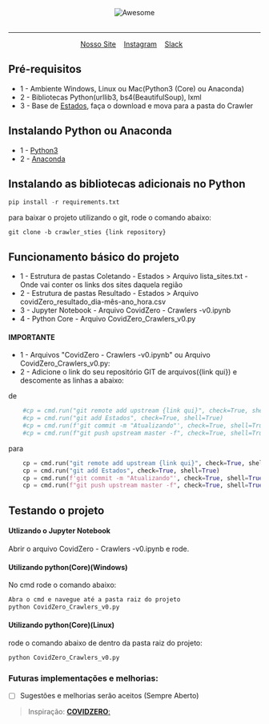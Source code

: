 <div align="center">
	<img src="https://github.com/CovidZeroNews/Assets/blob/master/Images/Logo%20em%20PNG/COVID%20ZERO%20-%20Logo%20Horizontal%20-%20Covid%20Cinza@3x.png?raw=true" alt="Awesome">
	<br>
	<br>
	<hr>
</div>
<p align="center">
	<a href="https://covidzero.com.br/">Nosso Site</a>&nbsp;&nbsp;&nbsp;
	<a href="https://www.instagram.com/covidzerobrasil/">Instagram</a>&nbsp;&nbsp;&nbsp;
	<a href="https://join.slack.com/t/covidzero/shared_invite/zt-cwf9qixg-yhuPXt3TJVaBvH0Gwig8tQ">Slack</a>&nbsp;&nbsp;&nbsp;
</p>

## Pré-requisitos
- 1 - Ambiente Windows, Linux ou Mac(Python3 (Core) ou Anaconda)
- 2 - Bibliotecas Python(urllib3, bs4(BeautifulSoup), lxml
- 3 - Base de [Estados](https://github.com/CovidZeroNews/Arquivo), faça o download e mova para a pasta do Crawler

## Instalando Python ou Anaconda
- 1 - [Python3](https://www.python.org/downloads/)
- 2 - [Anaconda](https://www.anaconda.com/distribution/)

## Instalando as bibliotecas adicionais no Python
```python
pip install -r requirements.txt
```

para baixar o projeto utilizando o git, rode o comando abaixo:
```git
git clone -b crawler_sties {link repository}
```
## Funcionamento básico do projeto
- 1 - Estrutura de pastas Coletando - Estados > Arquivo lista_sites.txt - Onde vai conter os links dos sites daquela região
- 2 - Estrutura de pastas Resultado - Estados > Arquivo covidZero_resultado_dia-mês-ano_hora.csv
- 3 - Jupyter Notebook - Arquivo  CovidZero - Crawlers -v0.ipynb
- 4 - Python Core - Arquivo CovidZero_Crawlers_v0.py

#### IMPORTANTE
- 1 - Arquivos "CovidZero - Crawlers -v0.ipynb" ou Arquivo CovidZero_Crawlers_v0.py:
- 2 - Adicione o link do seu repositório GIT de arquivos({link qui}) e descomente as linhas a abaixo:

de
```python
    #cp = cmd.run("git remote add upstream {link qui}", check=True, shell=True)
    #cp = cmd.run("git add Estados", check=True, shell=True)
    #cp = cmd.run(f'git commit -m "Atualizando"', check=True, shell=True)
    #cp = cmd.run(f"git push upstream master -f", check=True, shell=True)
```
para
```python
    cp = cmd.run("git remote add upstream {link qui}", check=True, shell=True)
    cp = cmd.run("git add Estados", check=True, shell=True)
    cp = cmd.run(f'git commit -m "Atualizando"', check=True, shell=True)
    cp = cmd.run(f"git push upstream master -f", check=True, shell=True)
```

## Testando o projeto
#### Utlizando o Jupyter Notebook
Abrir o arquivo CovidZero - Crawlers -v0.ipynb e rode.

#### Utilizando python(Core)(Windows)
No cmd rode o comando abaixo:
```python
Abra o cmd e navegue até a pasta raiz do projeto
python CovidZero_Crawlers_v0.py
```
#### Utilizando python(Core)(Linux) 
rode o comando abaixo de dentro da pasta raiz do projeto:
```python
python CovidZero_Crawlers_v0.py
```

### Futuras implementações e melhorias:
- [ ] Sugestões e melhorias serão aceitos (Sempre Aberto)

> Inspiração:
[**COVIDZERO**:](http://covidzero.com.br/)
